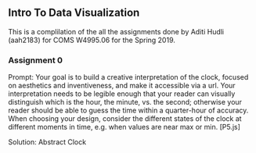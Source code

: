 ## Intro To Data Visualization

This is a complilation of the all the assignments done by Aditi Hudli (aah2183) for COMS W4995.06 for the Spring 2019.


### Assignment 0

Prompt: Your goal is to build a creative interpretation of the clock, focused on aesthetics and inventiveness, and make it accessible via a url. Your interpretation needs to be legible enough that your reader can visually distinguish which is the hour, the minute, vs. the second; otherwise your reader should be able to guess the time within a quarter-hour of accuracy. When choosing your design, consider the different states of the clock at different moments in time, e.g. when values are near max or min. [P5.js]

Solution: Abstract Clock
